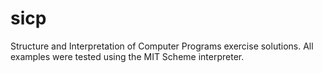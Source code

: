 # sicp
Structure and Interpretation of Computer Programs exercise solutions. All
examples were tested using the MIT Scheme interpreter.
